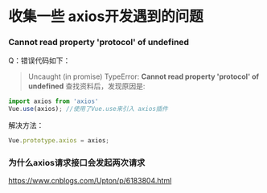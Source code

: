# 收集一些 axios开发遇到的问题
### Cannot read property 'protocol' of undefined
Q：错误代码如下：
> Uncaught (in promise) TypeError: **Cannot read property 'protocol' of undefined**
查找资料后，发现原因是:
```js
import axios from 'axios'
Vue.use(axios); //使用了Vue.use来引入 axios插件
```
解决方法：
```js
Vue.prototype.axios = axios;
```

### 为什么axios请求接口会发起两次请求
https://www.cnblogs.com/Upton/p/6183804.html